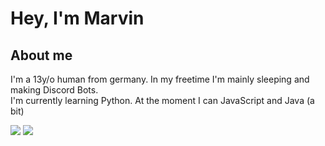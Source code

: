 <h1>Hey, I'm Marvin</h1>
<h2>About me</h2>
<p>I'm a 13y/o human from germany. In my freetime I'm mainly sleeping and making Discord Bots.<br>I'm currently learning Python. At the moment I can JavaScript and Java (a bit)</p>
<img src="https://github-readme-stats.vercel.app/api?username=ZerorGamer101&theme=tokyonight&show_icons=true"> <img src="https://github-readme-stats.vercel.app/api/top-langs/?username=ZerorGamer101&theme=tokyonight&show_icons=true">
